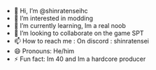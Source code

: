 - 👋 Hi, I’m @shinratenseihc
- 👀 I’m interested in modding
- 🌱 I’m currently learning, Im a real noob
- 💞️ I’m looking to collaborate on the game SPT 
- 📫 How to reach me : On discord  : shinratensei
- 😄 Pronouns: He/him
- ⚡ Fun fact: Im 40 and Im a hardcore producer

<!---
shinratenseihc/shinratenseihc is a ✨ special ✨ repository because its `README.md` (this file) appears on your GitHub profile.
You can click the Preview link to take a look at your changes.
--->
